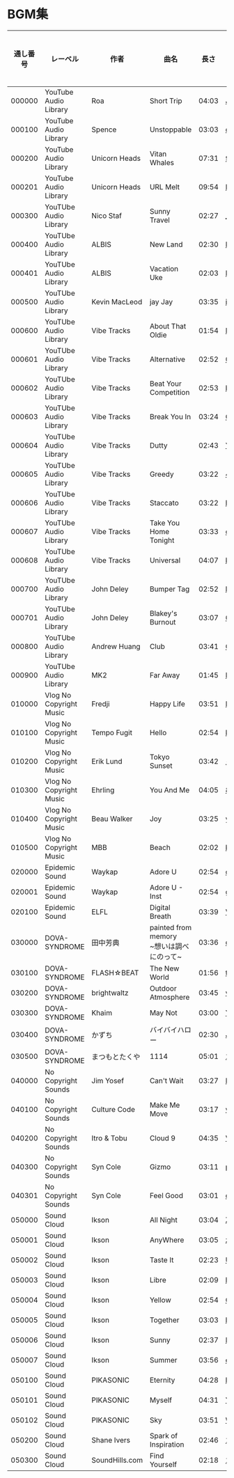 # BGM集

| 通し番号 | レーベル | 作者 | 曲名 | 長さ | YouTube リンク | ライセンス |
|----|----|----|----|----|----|----|
| 000000 | YouTube Audio Library | Roa | Short Trip | 04:03 | [J4x_Gj4LoCU](https://www.youtube.com/watch?v=J4x_Gj4LoCU) |  |
| 000100 | YouTube Audio Library | Spence | Unstoppable | 03:03 | [qNny1NW80Jo](https://www.youtube.com/watch?v=qNny1NW80Jo) |  |
| 000200 | YouTube Audio Library | Unicorn Heads | Vitan Whales | 07:31 | [9Gbzk-cA4sE](https://www.youtube.com/watch?v=9Gbzk-cA4sE) |  |
| 000201 | YouTube Audio Library | Unicorn Heads | URL Melt | 09:54 | [NjkOkkDMZBE](https://www.youtube.com/watch?v=NjkOkkDMZBE) |  |
| 000300 | YouTUbe Audio Library | Nico Staf | Sunny Travel | 02:27 | [\_kYsndcUeUk](https://www.youtube.com/watch?v=_kYsndcUeUk) |  |
| 000400 | YouTUbe Audio Library | ALBIS | New Land | 02:30 | [FHBbIjjOnsY](https://www.youtube.com/watch?v=FHBbIjjOnsY) |  |
| 000401 | YouTUbe Audio Library | ALBIS | Vacation Uke | 02:03 | [LHWFPWK-f4I](https://www.youtube.com/watch?v=FHBbIjjOnsY) |  |
| 000500 | YouTUbe Audio Library | Kevin MacLeod | jay Jay | 03:35 | [ixy_feo-L3k](https://www.youtube.com/watch?v=ixy_feo-L3k) |  |
| 000600 | YouTUbe Audio Library | Vibe Tracks | About That Oldie | 01:54 | [FqQJKeti-TE](https://www.youtube.com/watch?v=FqQJKeti-TE) |  |
| 000601 | YouTUbe Audio Library | Vibe Tracks | Alternative | 02:52 | [0eHo9lev7Ok](https://www.youtube.com/watch?v=0eHo9lev7Ok) |  |
| 000602 | YouTUbe Audio Library | Vibe Tracks | Beat Your Competition | 02:53 | [bll5zsOGNKA](https://www.youtube.com/watch?v=bll5zsOGNKA) |  |
| 000603 | YouTUbe Audio Library | Vibe Tracks | Break You In | 03:24 | [CGd3zq_yio8](https://www.youtube.com/watch?v=CGd3zq_yio8) |  |
| 000604 | YouTUbe Audio Library | Vibe Tracks | Dutty | 02:43 | [YeHqPHl1114](https://www.youtube.com/watch?v=YeHqPHl1114) |  |
| 000605 | YouTUbe Audio Library | Vibe Tracks | Greedy | 03:22 | [4p91vgd8tmU](https://www.youtube.com/watch?v=4p91vgd8tmU) |  |
| 000606 | YouTUbe Audio Library | Vibe Tracks | Staccato | 03:22 | [hTeJx-S0QQk](https://www.youtube.com/watch?v=hTeJx-S0QQk) |  |
| 000607 | YouTUbe Audio Library | Vibe Tracks | Take You Home Tonight | 03:33 | [csxS_4NGgpA](https://www.youtube.com/watch?v=csxS_4NGgpA) |  |
| 000608 | YouTUbe Audio Library | Vibe Tracks | Universal | 04:07 | [b56V-KyT9XM](https://www.youtube.com/watch?v=b56V-KyT9XM) |  |
| 000700 | YouTUbe Audio Library | John Deley | Bumper Tag | 02:52 | [lnGhMo5ZQvA](https://www.youtube.com/watch?v=lnGhMo5ZQvA) |  |
| 000701 | YouTUbe Audio Library | John Deley | Blakey's Burnout | 03:07 | [0OqWEd_tr3o](https://www.youtube.com/watch?v=0OqWEd_tr3o) |  |
| 000800 | YouTUbe Audio Library | Andrew Huang | Club | 03:41 | [GLSxpegS0MI](https://www.youtube.com/watch?v=GLSxpegS0MI) |  |
| 000900 | YouTUbe Audio Library | MK2 | Far Away | 01:45 | [Krw642HTCgw](https://www.youtube.com/watch?v=Krw642HTCgw) |  |
| 010000 | Vlog No Copyright Music | Fredji | Happy Life | 03:51 | [KzQiRABVARk](https://www.youtube.com/watch?v=KzQiRABVARk) |  |
| 010100 | Vlog No Copyright Music | Tempo Fugit | Hello | 02:54 | [kD83YwiGCGI](https://www.youtube.com/watch?v=kD83YwiGCGI) |  |
| 010200 | Vlog No Copyright Music | Erik Lund | Tokyo Sunset | 03:42 | [-jpnNRB5eTU](https://www.youtube.com/watch?v=-jpnNRB5eTU) |  |
| 010300 | Vlog No Copyright Music | Ehrling | You And Me | 04:05 | [8HJSl7AiJNg](https://www.youtube.com/watch?v=8HJSl7AiJNg) |  |
| 010400 | Vlog No Copyright Music | Beau Walker | Joy | 03:25 | [yTsOk3jWeLs](https://www.youtube.com/watch?v=yTsOk3jWeLs) |  |
| 010500 | Vlog No Copyright Music | MBB | Beach | 02:02 | [bfjxyOtpvlA](https://www.youtube.com/watch?v=bfjxyOtpvlA) |  |
| 020000 | Epidemic Sound | Waykap | Adore U | 02:54 | [dztzqxgaUD0](https://www.youtube.com/watch?v=dztzqxgaUD0) |  |
| 020001 | Epidemic Sound | Waykap | Adore U - Inst | 02:54 | [gRblqiRda0M](https://www.youtube.com/watch?v=gRblqiRda0M) |  |
| 020100 | Epidemic Sound | ELFL | Digital Breath | 03:39 | [V4oGVE99VJk](https://www.youtube.com/watch?v=V4oGVE99VJk) |  |
| 030000 | DOVA-SYNDROME | 田中芳典 | painted from memory<br>\~想いは調べにのって\~ | 03:36 | [q7li_BpCxKA](https://www.youtube.com/watch?v=q7li_BpCxKA) |  |
| 030100 | DOVA-SYNDROME | FLASH☆BEAT | The New World | 01:56 | [toCHE9oxtIk](https://www.youtube.com/watch?v=toCHE9oxtIk) |  |
| 030200 | DOVA-SYNDROME | brightwaltz | Outdoor Atmosphere | 03:45 | [vZfld2zTb0U](https://www.youtube.com/watch?v=vZfld2zTb0U) |  |
| 030300 | DOVA-SYNDROME | Khaim | May Not | 03:00 | [Y-yjzyPsu0I](https://www.youtube.com/watch?v=Y-yjzyPsu0I) |  |
| 030400 | DOVA-SYNDROME | かずち | バイバイハロー | 02:30 | [J120uD-rcnQ](https://www.youtube.com/watch?v=J120uD-rcnQ) |  |
| 030500 | DOVA-SYNDROME | まつもとたくや | 1114 | 05:01 | [1EUsMfA1jik](https://www.youtube.com/watch?v=1EUsMfA1jik) |  |
| 040000 | No Copyright Sounds | Jim Yosef | Can't Wait | 03:27 | [MqUCDzom5Xw](https://www.youtube.com/watch?v=MqUCDzom5Xw) |  |
| 040100 | No Copyright Sounds | Culture Code | Make Me Move | 03:17 | [vBGiFtb8Rpw](https://www.youtube.com/watch?v=vBGiFtb8Rpw) |  |
| 040200 | No Copyright Sounds | Itro & Tobu | Cloud 9 | 04:35 | [VtKbiyyVZks](https://www.youtube.com/watch?v=VtKbiyyVZks) |  |
| 040300 | No Copyright Sounds | Syn Cole | Gizmo | 03:11 | [pZzSq8WfsKo](https://www.youtube.com/watch?v=pZzSq8WfsKo) |  |
| 040301 | No Copyright Sounds | Syn Cole | Feel Good | 03:01 | [q1ULJ92aldE](https://www.youtube.com/watch?v=q1ULJ92aldE) |  |
| 050000 | Sound Cloud | Ikson | All Night | 03:04 | [ZBA7ZWy0reg](https://www.youtube.com/watch?v=ZBA7ZWy0reg) |  |
| 050001 | Sound Cloud | Ikson | AnyWhere | 03:05 | [zwPhqU29rWQ](https://www.youtube.com/watch?v=zwPhqU29rWQ) |  |
| 050002 | Sound Cloud | Ikson | Taste It | 02:23 | [U7gYY7MFoVY](https://www.youtube.com/watch?v=U7gYY7MFoVY) |  |
| 050003 | Sound Cloud | Ikson | Libre | 02:09 | [hY9--4HrKRI](https://www.youtube.com/watch?v=hY9--4HrKRI) |  |
| 050004 | Sound Cloud | Ikson | Yellow | 02:54 | [QuueV3_BZKM](https://www.youtube.com/watch?v=QuueV3_BZKM) |  |
| 050005 | Sound Cloud | Ikson | Together | 03:03 | [hrNX6MxcEOg](https://www.youtube.com/watch?v=hrNX6MxcEOg) |  |
| 050006 | Sound Cloud | Ikson | Sunny | 02:37 | [EbywYGogH6A](https://www.youtube.com/watch?v=EbywYGogH6A) |  |
| 050007 | Sound Cloud | Ikson | Summer | 03:56 | [ediBvHnY8S0](https://www.youtube.com/watch?v=ediBvHnY8S0) |  |
| 050100 | Sound Cloud | PIKASONIC | Eternity | 04:28 | [hyEgTVRV_ag](https://www.youtube.com/watch?v=hyEgTVRV_ag) |  |
| 050101 | Sound Cloud | PIKASONIC | Myself | 04:31 | [Y1pYpEFCIxY](https://www.youtube.com/watch?v=Y1pYpEFCIxY) |  |
| 050102 | Sound Cloud | PIKASONIC | Sky | 03:51 | [WOYZ1uvXxhw](https://www.youtube.com/watch?v=WOYZ1uvXxhw) |  |
| 050200 | Sound Cloud | Shane Ivers | Spark of Inspiration | 02:46 | [1fqWEfdmQqI](https://www.youtube.com/watch?v=1fqWEfdmQqI) |  |
| 050300 | Sound Cloud | SoundHills.com | Find Yourself | 02:18 | [1sKa0f_xttc](https://www.youtube.com/watch?v=1sKa0f_xttc) |  |

